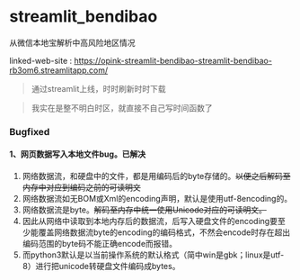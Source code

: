 # streamlit_bendibao
从微信本地宝解析中高风险地区情况

linked-web-site : https://opink-streamlit-bendibao-streamlit-bendibao-rb3om6.streamlitapp.com/

> 通过streamlit上线，时时刷新时时下载

> 我实在是整不明白时区，就直接不自己写时间函数了

### Bugfixed
#### 1、网页数据写入本地文件bug。已解决
1. 网络数据流，和硬盘中的文件，都是用编码后的byte存储的。~~以便之后解码至内存中对应到编码之前的可读明文~~
2. 网络数据流如无BOM或Xml的encoding声明，默认是使用utf-8encoding的。
3. 网络数据流是byte。~~解码至内存中统一使用Unicode对应的可读明文。~~
4. 因此从网络中读取到本地内存后的数据流，后写入硬盘文件的encoding要至少能覆盖网络数据流byte的encoding的编码格式，不然会encode时存在超出编码范围的byte码不能正确encode而报错。
5. 而python3默认是以当前操作系统的默认格式（简中win是gbk；linux是utf-8）进行把unicode转硬盘文件编码成bytes。
